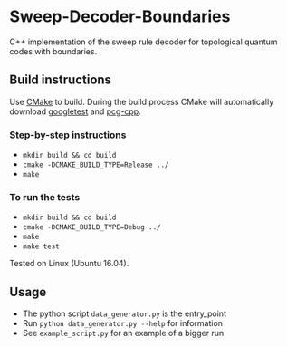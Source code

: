 # Sweep-Decoder-Boundaries

C++ implementation of the sweep rule decoder for topological quantum codes with boundaries.

## Build instructions

Use [CMake](https://cmake.org/) to build. During the build process CMake will automatically download [googletest](https://github.com/google/googletest) and [pcg-cpp](https://github.com/imneme/pcg-cpp).

### Step-by-step instructions

- `mkdir build && cd build`
- `cmake -DCMAKE_BUILD_TYPE=Release ../`
- `make`

### To run the tests

- `mkdir build && cd build`
- `cmake -DCMAKE_BUILD_TYPE=Debug ../`
- `make`
- `make test`

Tested on Linux (Ubuntu 16.04).

## Usage

- The python script `data_generator.py` is the entry_point
- Run `python data_generator.py --help` for information
- See `example_script.py` for an example of a bigger run
